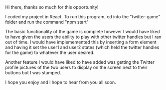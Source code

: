 Hi there, thanks so much for this opportunity!

I coded my project in React. To run this program, cd into the "twitter-game" folder and run the command "npm start"

The basic functionality of the game is complete however I would have liked to have given the users the ability to play with other twitter handles but I ran out of time. I would have implememented this by inserting a form element and having it set the user1 and user2 states (which held the twitter handles for the game) to whatever the user desired.

Another feature I would have liked to have added was getting the Twitter profile pictures of the two users to display on the screen next to their buttons but I was stumped.

I hope you enjoy and I hope to hear from you all soon.
